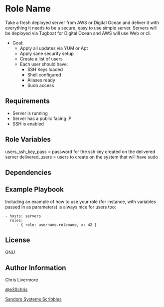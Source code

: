 Role Name
=========

Take a fresh deployed server from AWS or Digital Ocean and deliver it with everything it needs to be a secure, easy to use simple server.  Servers will be deployed via Tugboat for Digital Ocean and AWS will use Web or cli.

  - Goal:
    - Apply all updates via YUM or Apt
    - Apply sane security setup
    - Create a list of users
    - Each user should have:
      - SSH Keys loaded
      - Shell configured
      - Aliases ready
      - Sudo access

Requirements
------------

  - Server is running
  - Server has a public facing IP
  - SSH is enabled

Role Variables
--------------

users_ssh_key_pass = password for the ssh key created on the delivered server
delivered_users = users to create on the system that will have sudo


Dependencies
------------



Example Playbook
----------------

Including an example of how to use your role (for instance, with variables passed in as parameters) is always nice for users too:

    - hosts: servers
      roles:
         - { role: username.rolename, x: 42 }

License
-------

GNU

Author Information
------------------

Chris Livermore

[@e30chris](https://twitter.com/e30chris)

[Sandors Systems Scribbles](http://sandorsscribbl.es/)
